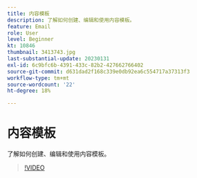 ```yaml
---
title: 内容模板
description: 了解如何创建、编辑和使用内容模板。
feature: Email
role: User
level: Beginner
kt: 10846
thumbnail: 3413743.jpg
last-substantial-update: 20230131
exl-id: 6c9bfc6b-4391-433c-82b2-427662766402
source-git-commit: d631dad2f168c339e0db92ea6c554717a37313f3
workflow-type: tm+mt
source-wordcount: '22'
ht-degree: 18%

---
```


# 内容模板

了解如何创建、编辑和使用内容模板。

>[!VIDEO](https://video.tv.adobe.com/v/3413743?quality=12&learn=on)
